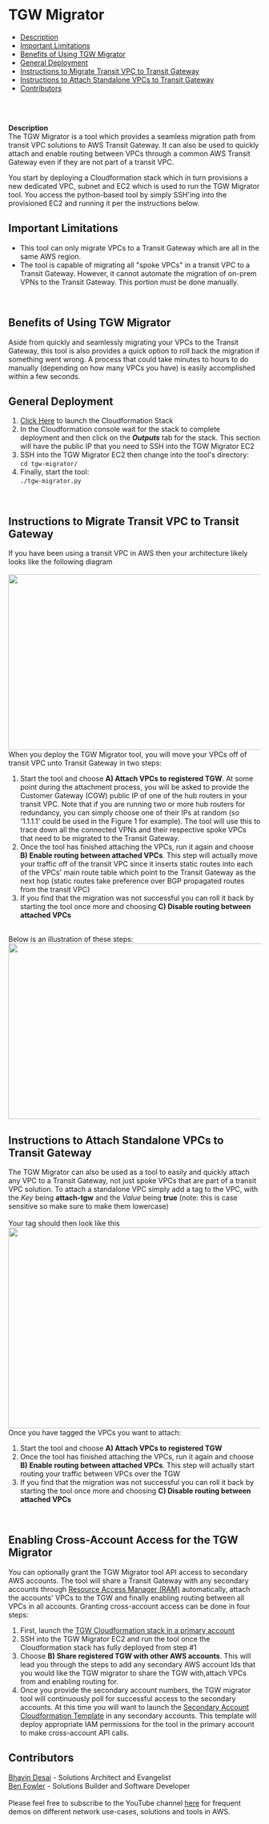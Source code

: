 # TGW Migrator

- [Description](#description)
- [Important Limitations](#limitations)
- [Benefits of Using TGW Migrator](#benefits)
- [General Deployment](#deployment)
- [Instructions to Migrate Transit VPC to Transit Gateway](#transitvpc)
- [Instructions to Attach Standalone VPCs to Transit Gateway](#taggedvpc)
- [Contributors](#contributors)
<br>

<br>
<a name="description"></a>

<b>Description</b><br>
The TGW Migrator is a tool which provides a seamless migration path from transit VPC solutions to AWS Transit Gateway. It can also be used to quickly attach and enable routing between VPCs through a common AWS Transit Gateway even if they are not part of a transit VPC.

You start by deploying a Cloudformation stack which in turn provisions a new dedicated VPC, subnet and EC2 which is used to run the TGW Migrator tool. You access the python-based tool by simply SSH'ing into the provisioned EC2 and running it per the instructions below.
<br>
<a name="limitations"></a>

## Important Limitations<br>
- This tool can only migrate VPCs to a Transit Gateway which are all in the same AWS region.
- The tool is capable of migrating all "spoke VPCs" in a transit VPC to a Transit Gateway. However, it cannot automate the migration of on-prem VPNs to the Transit Gateway. This portion must be done manually.
<br>
<a name="benefits"></a>

## Benefits of Using TGW Migrator<br>
Aside from quickly and seamlessly migrating your VPCs to the Transit Gateway, this tool is also provides a quick option to roll back the migration if something went wrong. A process that could take minutes to hours to do manually (depending on how many VPCs you have) is easily accomplished within a few seconds.
<br>
<a name="deployment">
  
## General Deployment
<ol>
  <li> <a href="https://console.aws.amazon.com/cloudformation/home?#/stacks/new?stackName=TGW-Migrator&templateURL=https://s3.amazonaws.com/secure-options/tgw-migrator-cf.json">Click Here</a> to launch the Cloudformation Stack
  </li> 
  <li>
    In the Cloudformation console wait for the stack to complete deployment and then click on the <b><i>Outputs</i></b> tab for the stack. This section will have the public IP that you need to SSH into the TGW Migrator EC2
  </li>
  <li>
    SSH into the TGW Migrator EC2 then change into the tool's directory:<br>
    <code>cd tgw-migrator/</code>
  </li>
  <li>
    Finally, start the tool:<br>
    <code>./tgw-migrator.py</code>
  </li>
 </ol>
 <br>
  <a name="transitvpc"></a>
  
 ## Instructions to Migrate Transit VPC to Transit Gateway<br>
 If you have been using a transit VPC in AWS then your architecture likely looks like the following diagram<br>
 <br>
 <img src="https://github.com/secureoptions/transit-gateway-migrator/raw/master/Illustrations/Figure1.PNG" align="center" width="700" height="350"/>
 <br>
 When you deploy the TGW Migrator tool, you will move your VPCs off of transit VPC unto Transit Gateway in two steps:
 <ol>
  <li> Start the tool and choose <b>A) Attach VPCs to registered TGW</b>. At some point during the attachment process, you will be asked to provide the Customer Gateway (CGW) public IP of one of the hub routers in your transit VPC. Note that if you are running two or more hub routers for redundancy, you can simply choose one of their IPs at random (so '1.1.1.1' could be used in the Figure 1 for example). The tool will use this to trace down all the connected VPNs and their respective spoke VPCs that need to be migrated to the Transit Gateway.
  <li> Once the tool has finished attaching the VPCs, run it again and choose <b>B) Enable routing between attached VPCs</b>. This step will actually move your traffic off of the transit VPC since it inserts static routes into each of the VPCs' main route table which point to the Transit Gateway as the next hop (static routes take preference over BGP propagated routes from the transit VPC)</li>
  <li> If you find that the migration was not successful you can roll it back by starting the tool once more and choosing <b>C) Disable routing between attached VPCs</b></li>
  </ol>
 <br>
 Below is an illustration of these steps:
 <img src="https://github.com/secureoptions/transit-gateway-migrator/raw/master/Illustrations/Figure2.PNG" align="center" width="700" height="350"/>
 <br>
  <a name="taggedvpc"></a>
  
## Instructions to Attach Standalone VPCs to Transit Gateway
The TGW Migrator can also be used as a tool to easily and quickly attach any VPC to a Transit Gateway, not just spoke VPCs that are part of a transit VPC solution. To attach a standalone VPC simply add a tag to the VPC, with the <i>Key</i> being <b>attach-tgw</b> and the <i>Value</i> being <b>true</b> (note: this is case sensitive so make sure to make them lowercase)
<br>
<br>
Your tag should then look like this<br>
 <img src="https://github.com/secureoptions/transit-gateway-migrator/raw/master/Illustrations/Figure3.PNG" align="center" width="700" height="400"/>
<br>
Once you have tagged the VPCs you want to attach:
<ol>
  <li>Start the tool and choose <b>A) Attach VPCs to registered TGW</b></li>
  <li>Once the tool has finished attaching the VPCs, run it again and choose <b>B) Enable routing between attached VPCs</b>. This step will actually start routing your traffic between VPCs over the TGW</li>
  <li> If you find that the migration was not successful you can roll it back by starting the tool once more and choosing <b>C) Disable routing between attached VPCs</b></li>
  </ol>
<br>
<a name="contributors"></a>

## Enabling Cross-Account Access for the TGW Migrator
You can optionally grant the TGW Migrator tool API access to secondary AWS accounts. The tool will share a Transit Gateway with any secondary accounts through <a href="https://docs.aws.amazon.com/ram/latest/userguide/what-is.html">Resource Access Manager (RAM)</a> automatically, attach the accounts' VPCs to the TGW and finally enabling routing between all VPCs in all accounts. Granting cross-account access can be done in four steps:
<ol>
  <li>First, launch the <a href="https://console.aws.amazon.com/cloudformation/home?#/stacks/new?stackName=TGW-Migrator&templateURL=https://s3.amazonaws.com/secure-options/tgw-migrator-cf.json">TGW Cloudformation stack in a primary account</a></li>
  <li>SSH into the TGW Migrator EC2 and run the tool once the Cloudformation stack has fully deployed from step #1</li>
  <li>Choose <b>B) Share registered TGW with other AWS accounts</b>. This will lead you through the steps to add any secondary AWS account Ids that you would like the TGW migrator to share the TGW with,attach VPCs from and enabling routing for.</li>
  <li>Once you provide the secondary account numbers, the TGW migrator tool will continuously poll for successful access to the secondary accounts. At this time you will want to launch the <a href="https://console.aws.amazon.com/cloudformation/home?#/stacks/new?stackName=Secondary-Account-Role-For-Migrator&templateURL=https://s3.amazonaws.com/secure-options/secondary-account-tgw-migrator.json">Secondary Account Cloudformation Template</a> in any secondary accounts. This template will deploy appropriate IAM permissions for the tool in the primary account to make cross-account API calls.</li>
 </ol>

## Contributors
<a href="https://www.linkedin.com/in/bhavin-desai"/>Bhavin Desai</a> - Solutions Architect and Evangelist<br>
<a href="https://www.linkedin.com/in/fowlerbenjamin/">Ben Fowler</a> - Solutions Builder and Software Developer
<br>
<br>
Please feel free to subscribe to the YouTube channel <a href="https://www.youtube.com/channel/UCQ5TipUHtc2LKLVEvCkzCvg">here</a> for frequent demos on different network use-cases, solutions and tools in AWS.
